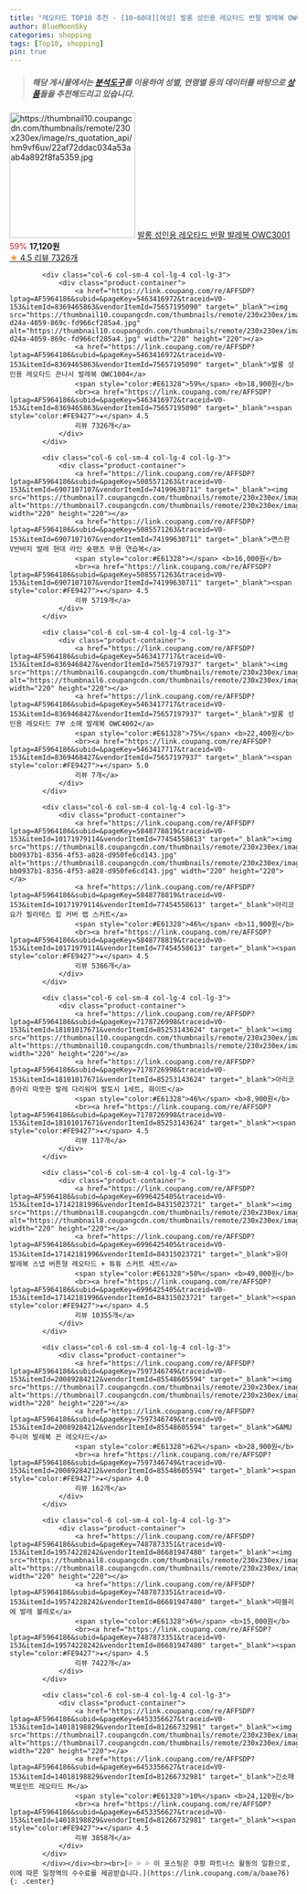 ```yaml
---
title: "레오타드 TOP10 추천 - [10~60대][여성] 발롱 성인용 레오타드 반팔 발레복 OWC3001"
author: BlueMoonSky
categories: shopping
tags: [Top10, shopping]
pin: true
---
```


> ##### 해당 게시물에서는 [**분석도구**](https://itemscout.io/)를 이용하여 **성별**, **연령별** 등의 데이터를 바탕으로 [**상품**](https://link.coupang.com/a/baae76)들을 추천해드리고 있습니다.
<div class="container"><div class="row">
            <div class="col-6 col-sm-4 col-lg-4 col-lg-3">
                <div class="product-container">
                    <a href="https://link.coupang.com/re/AFFSDP?lptag=AF5964186&subid=&pageKey=5463418406&traceid=V0-153&itemId=8369470763&vendorItemId=75657200044" target="_blank"><img src="https://thumbnail10.coupangcdn.com/thumbnails/remote/230x230ex/image/rs_quotation_api/hm9vf6uv/22af72ddac034a53aab4a892f8fa5359.jpg" alt="https://thumbnail10.coupangcdn.com/thumbnails/remote/230x230ex/image/rs_quotation_api/hm9vf6uv/22af72ddac034a53aab4a892f8fa5359.jpg" width="220" height="220"></a>
                    <a href="https://link.coupang.com/re/AFFSDP?lptag=AF5964186&subid=&pageKey=5463418406&traceid=V0-153&itemId=8369470763&vendorItemId=75657200044" target="_blank">발롱 성인용 레오타드 반팔 발레복 OWC3001</a>
                    <span style="color:#E61328">59%</span> <b>17,120원</b>
                    <br><a href="https://link.coupang.com/re/AFFSDP?lptag=AF5964186&subid=&pageKey=5463418406&traceid=V0-153&itemId=8369470763&vendorItemId=75657200044" target="_blank"><span style="color:#FE9427">★</span> 4.5
                    리뷰 7326개</a>
                </div>
            </div>
            
            <div class="col-6 col-sm-4 col-lg-4 col-lg-3">
                <div class="product-container">
                    <a href="https://link.coupang.com/re/AFFSDP?lptag=AF5964186&subid=&pageKey=5463416972&traceid=V0-153&itemId=8369465863&vendorItemId=75657195090" target="_blank"><img src="https://thumbnail10.coupangcdn.com/thumbnails/remote/230x230ex/image/retail/images/2021/05/05/13/1/ec6fe22e-d24a-4059-869c-fd966cf285a4.jpg" alt="https://thumbnail10.coupangcdn.com/thumbnails/remote/230x230ex/image/retail/images/2021/05/05/13/1/ec6fe22e-d24a-4059-869c-fd966cf285a4.jpg" width="220" height="220"></a>
                    <a href="https://link.coupang.com/re/AFFSDP?lptag=AF5964186&subid=&pageKey=5463416972&traceid=V0-153&itemId=8369465863&vendorItemId=75657195090" target="_blank">발롱 성인용 레오타드 끈나시 발레복 OWC1004</a>
                    <span style="color:#E61328">59%</span> <b>18,900원</b>
                    <br><a href="https://link.coupang.com/re/AFFSDP?lptag=AF5964186&subid=&pageKey=5463416972&traceid=V0-153&itemId=8369465863&vendorItemId=75657195090" target="_blank"><span style="color:#FE9427">★</span> 4.5
                    리뷰 7326개</a>
                </div>
            </div>
            
            <div class="col-6 col-sm-4 col-lg-4 col-lg-3">
                <div class="product-container">
                    <a href="https://link.coupang.com/re/AFFSDP?lptag=AF5964186&subid=&pageKey=5085571263&traceid=V0-153&itemId=6907107107&vendorItemId=74199630711" target="_blank"><img src="https://thumbnail7.coupangcdn.com/thumbnails/remote/230x230ex/image/vendor_inventory/7147/6c74d8a7ac377dde19357a1c8c1bd29515ceccdebc88473f80e666665427.png" alt="https://thumbnail7.coupangcdn.com/thumbnails/remote/230x230ex/image/vendor_inventory/7147/6c74d8a7ac377dde19357a1c8c1bd29515ceccdebc88473f80e666665427.png" width="220" height="220"></a>
                    <a href="https://link.coupang.com/re/AFFSDP?lptag=AF5964186&subid=&pageKey=5085571263&traceid=V0-153&itemId=6907107107&vendorItemId=74199630711" target="_blank">면스판 V반바지 발레 현대 라인 숏팬츠 무용 연습복</a>
                    <span style="color:#E61328"></span> <b>16,000원</b>
                    <br><a href="https://link.coupang.com/re/AFFSDP?lptag=AF5964186&subid=&pageKey=5085571263&traceid=V0-153&itemId=6907107107&vendorItemId=74199630711" target="_blank"><span style="color:#FE9427">★</span> 4.5
                    리뷰 5719개</a>
                </div>
            </div>
            
            <div class="col-6 col-sm-4 col-lg-4 col-lg-3">
                <div class="product-container">
                    <a href="https://link.coupang.com/re/AFFSDP?lptag=AF5964186&subid=&pageKey=5463417717&traceid=V0-153&itemId=8369468427&vendorItemId=75657197937" target="_blank"><img src="https://thumbnail6.coupangcdn.com/thumbnails/remote/230x230ex/image/rs_quotation_api/toiygvww/aadfdff6e4a944bdbce4008d41f2de52.jpg" alt="https://thumbnail6.coupangcdn.com/thumbnails/remote/230x230ex/image/rs_quotation_api/toiygvww/aadfdff6e4a944bdbce4008d41f2de52.jpg" width="220" height="220"></a>
                    <a href="https://link.coupang.com/re/AFFSDP?lptag=AF5964186&subid=&pageKey=5463417717&traceid=V0-153&itemId=8369468427&vendorItemId=75657197937" target="_blank">발롱 성인용 레오타드 7부 소매 발레복 OWC4002</a>
                    <span style="color:#E61328">75%</span> <b>22,400원</b>
                    <br><a href="https://link.coupang.com/re/AFFSDP?lptag=AF5964186&subid=&pageKey=5463417717&traceid=V0-153&itemId=8369468427&vendorItemId=75657197937" target="_blank"><span style="color:#FE9427">★</span> 5.0
                    리뷰 7개</a>
                </div>
            </div>
            
            <div class="col-6 col-sm-4 col-lg-4 col-lg-3">
                <div class="product-container">
                    <a href="https://link.coupang.com/re/AFFSDP?lptag=AF5964186&subid=&pageKey=5848778819&traceid=V0-153&itemId=10171979114&vendorItemId=77454558613" target="_blank"><img src="https://thumbnail8.coupangcdn.com/thumbnails/remote/230x230ex/image/retail/images/3723980969455204-bb0937b1-8356-4f53-a828-d950fe6cd143.jpg" alt="https://thumbnail8.coupangcdn.com/thumbnails/remote/230x230ex/image/retail/images/3723980969455204-bb0937b1-8356-4f53-a828-d950fe6cd143.jpg" width="220" height="220"></a>
                    <a href="https://link.coupang.com/re/AFFSDP?lptag=AF5964186&subid=&pageKey=5848778819&traceid=V0-153&itemId=10171979114&vendorItemId=77454558613" target="_blank">아리코 요가 필라테스 힙 커버 랩 스커트</a>
                    <span style="color:#E61328">46%</span> <b>11,900원</b>
                    <br><a href="https://link.coupang.com/re/AFFSDP?lptag=AF5964186&subid=&pageKey=5848778819&traceid=V0-153&itemId=10171979114&vendorItemId=77454558613" target="_blank"><span style="color:#FE9427">★</span> 4.5
                    리뷰 5366개</a>
                </div>
            </div>
            
            <div class="col-6 col-sm-4 col-lg-4 col-lg-3">
                <div class="product-container">
                    <a href="https://link.coupang.com/re/AFFSDP?lptag=AF5964186&subid=&pageKey=7178726998&traceid=V0-153&itemId=18101017671&vendorItemId=85253143624" target="_blank"><img src="https://thumbnail10.coupangcdn.com/thumbnails/remote/230x230ex/image/rs_quotation_api/cufwjtla/d858615a347c4b2380b3b13d530b55a8.jpg" alt="https://thumbnail10.coupangcdn.com/thumbnails/remote/230x230ex/image/rs_quotation_api/cufwjtla/d858615a347c4b2380b3b13d530b55a8.jpg" width="220" height="220"></a>
                    <a href="https://link.coupang.com/re/AFFSDP?lptag=AF5964186&subid=&pageKey=7178726998&traceid=V0-153&itemId=18101017671&vendorItemId=85253143624" target="_blank">아리코 종아리 따뜻한 발레 다리워머 발토시 1세트, 화이트</a>
                    <span style="color:#E61328">46%</span> <b>8,900원</b>
                    <br><a href="https://link.coupang.com/re/AFFSDP?lptag=AF5964186&subid=&pageKey=7178726998&traceid=V0-153&itemId=18101017671&vendorItemId=85253143624" target="_blank"><span style="color:#FE9427">★</span> 4.5
                    리뷰 117개</a>
                </div>
            </div>
            
            <div class="col-6 col-sm-4 col-lg-4 col-lg-3">
                <div class="product-container">
                    <a href="https://link.coupang.com/re/AFFSDP?lptag=AF5964186&subid=&pageKey=6996425405&traceid=V0-153&itemId=17142181996&vendorItemId=84315023721" target="_blank"><img src="https://thumbnail8.coupangcdn.com/thumbnails/remote/230x230ex/image/rs_quotation_api/zkfc03xw/b2a4ff82bd494d2e94cbbc4a9945bd1e.jpg" alt="https://thumbnail8.coupangcdn.com/thumbnails/remote/230x230ex/image/rs_quotation_api/zkfc03xw/b2a4ff82bd494d2e94cbbc4a9945bd1e.jpg" width="220" height="220"></a>
                    <a href="https://link.coupang.com/re/AFFSDP?lptag=AF5964186&subid=&pageKey=6996425405&traceid=V0-153&itemId=17142181996&vendorItemId=84315023721" target="_blank">유아 발레복 스냅 버튼형 레오타드 + 튜튜 스커트 세트</a>
                    <span style="color:#E61328">58%</span> <b>49,000원</b>
                    <br><a href="https://link.coupang.com/re/AFFSDP?lptag=AF5964186&subid=&pageKey=6996425405&traceid=V0-153&itemId=17142181996&vendorItemId=84315023721" target="_blank"><span style="color:#FE9427">★</span> 4.5
                    리뷰 10355개</a>
                </div>
            </div>
            
            <div class="col-6 col-sm-4 col-lg-4 col-lg-3">
                <div class="product-container">
                    <a href="https://link.coupang.com/re/AFFSDP?lptag=AF5964186&subid=&pageKey=7597346749&traceid=V0-153&itemId=20089284212&vendorItemId=85548605594" target="_blank"><img src="https://thumbnail7.coupangcdn.com/thumbnails/remote/230x230ex/image/vendor_inventory/7c43/eeca003c930014eec0a71c164fd80b4e70cfad74bfa029fc60cff9567b28.jpg" alt="https://thumbnail7.coupangcdn.com/thumbnails/remote/230x230ex/image/vendor_inventory/7c43/eeca003c930014eec0a71c164fd80b4e70cfad74bfa029fc60cff9567b28.jpg" width="220" height="220"></a>
                    <a href="https://link.coupang.com/re/AFFSDP?lptag=AF5964186&subid=&pageKey=7597346749&traceid=V0-153&itemId=20089284212&vendorItemId=85548605594" target="_blank">GAMU 주니어 발레복 끈 레오타드</a>
                    <span style="color:#E61328">62%</span> <b>28,900원</b>
                    <br><a href="https://link.coupang.com/re/AFFSDP?lptag=AF5964186&subid=&pageKey=7597346749&traceid=V0-153&itemId=20089284212&vendorItemId=85548605594" target="_blank"><span style="color:#FE9427">★</span> 4.0
                    리뷰 162개</a>
                </div>
            </div>
            
            <div class="col-6 col-sm-4 col-lg-4 col-lg-3">
                <div class="product-container">
                    <a href="https://link.coupang.com/re/AFFSDP?lptag=AF5964186&subid=&pageKey=7487873351&traceid=V0-153&itemId=19574228242&vendorItemId=86681947480" target="_blank"><img src="https://thumbnail8.coupangcdn.com/thumbnails/remote/230x230ex/image/vendor_inventory/eaf4/1d2ab9e2c4fa0247cce34bc489091a85f29c123ff9a1fb905511ee187457.jpg" alt="https://thumbnail8.coupangcdn.com/thumbnails/remote/230x230ex/image/vendor_inventory/eaf4/1d2ab9e2c4fa0247cce34bc489091a85f29c123ff9a1fb905511ee187457.jpg" width="220" height="220"></a>
                    <a href="https://link.coupang.com/re/AFFSDP?lptag=AF5964186&subid=&pageKey=7487873351&traceid=V0-153&itemId=19574228242&vendorItemId=86681947480" target="_blank">따블리에 발레 볼레로</a>
                    <span style="color:#E61328">6%</span> <b>15,000원</b>
                    <br><a href="https://link.coupang.com/re/AFFSDP?lptag=AF5964186&subid=&pageKey=7487873351&traceid=V0-153&itemId=19574228242&vendorItemId=86681947480" target="_blank"><span style="color:#FE9427">★</span> 4.5
                    리뷰 7422개</a>
                </div>
            </div>
            
            <div class="col-6 col-sm-4 col-lg-4 col-lg-3">
                <div class="product-container">
                    <a href="https://link.coupang.com/re/AFFSDP?lptag=AF5964186&subid=&pageKey=6453356627&traceid=V0-153&itemId=14018198829&vendorItemId=81266732981" target="_blank"><img src="https://thumbnail7.coupangcdn.com/thumbnails/remote/230x230ex/image/vendor_inventory/fcc5/53364c7616c6d094a7156a3357e0cc132a4f661d6be9c9a83b75c67405ef.jpg" alt="https://thumbnail7.coupangcdn.com/thumbnails/remote/230x230ex/image/vendor_inventory/fcc5/53364c7616c6d094a7156a3357e0cc132a4f661d6be9c9a83b75c67405ef.jpg" width="220" height="220"></a>
                    <a href="https://link.coupang.com/re/AFFSDP?lptag=AF5964186&subid=&pageKey=6453356627&traceid=V0-153&itemId=14018198829&vendorItemId=81266732981" target="_blank">긴소매 백포인트 레오타드 M</a>
                    <span style="color:#E61328">10%</span> <b>24,120원</b>
                    <br><a href="https://link.coupang.com/re/AFFSDP?lptag=AF5964186&subid=&pageKey=6453356627&traceid=V0-153&itemId=14018198829&vendorItemId=81266732981" target="_blank"><span style="color:#FE9427">★</span> 4.5
                    리뷰 3858개</a>
                </div>
            </div>
            </div></div><br><br>[💦 💦 💦 이 포스팅은 쿠팡 파트너스 활동의 일환으로, 이에 따른 일정액의 수수료를 제공받습니다.](https://link.coupang.com/a/baae76){: .center}